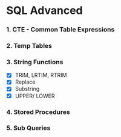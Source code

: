 # SQL Advanced
### 1. CTE - Common Table Expressions

### 2. Temp Tables

### 3. String Functions
- [x] TRIM, LRTIM, RTRIM
- [x] Replace
- [x] Substring
- [x] UPPER/ LOWER

### 4. Stored Procedures

### 5. Sub Queries 
